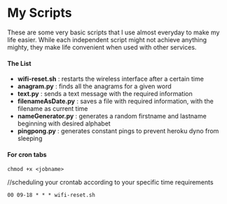 # My Scripts

These are some very basic scripts that I use almost everyday to make my life easier. While each independent script might not achieve anything mighty, they make life convenient when used with other services.

#### The List

* **wifi-reset.sh** : restarts the wireless interface after a certain time
* **anagram.py** : finds all the anagrams for a given word
* **text.py** : sends a text message with the required information
* **filenameAsDate.py** : saves a file with required information, with the filename as current time
* **nameGenerator.py** : generates a random firstname and lastname beginning with desired alphabet
* **pingpong.py** : generates constant pings to prevent heroku dyno from sleeping

#### For cron tabs

 `chmod +x <jobname>`
 
 //scheduling your crontab according to your specific time requirements
 
  `00 09-18 * * * wifi-reset.sh`



